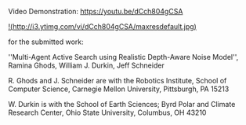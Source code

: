 Video Demonstration: https://youtu.be/dCch804gCSA 

[!(http://i3.ytimg.com/vi/dCch804gCSA/maxresdefault.jpg)](https://www.youtube.com/watch?v=dCch804gCSA)



for the submitted work:

''Multi-Agent Active Search using Realistic Depth-Aware Noise Model'',
Ramina Ghods, William J. Durkin, Jeff Schneider

R. Ghods and J. Schneider are with the Robotics Institute, School of Computer Science, Carnegie Mellon University, Pittsburgh, PA 15213

W. Durkin is with the School of Earth Sciences; Byrd Polar and Climate Research Center, Ohio State University, Columbus, OH 43210
